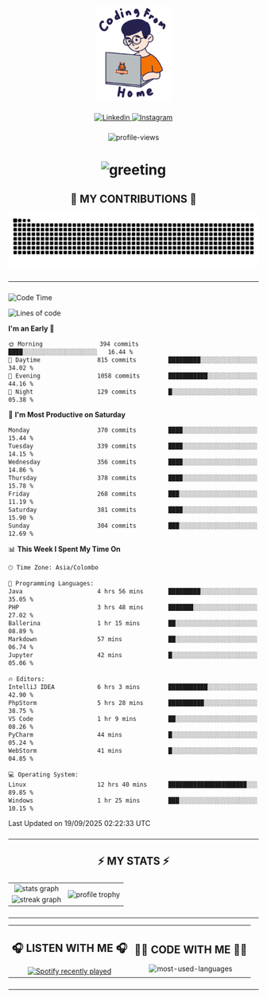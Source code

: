 <div align="center">
    <img width="150" src="./assets/top.gif" alt="top-image"/>
</div>

###    

<div align="center">
    <a href="https://www.linkedin.com/in/nureka-rodrigo/" target="_blank">
        <img src="https://user-images.githubusercontent.com/74038190/235294012-0a55e343-37ad-4b0f-924f-c8431d9d2483.gif" width="50px" alt="Linkedin"/>
    </a>
    <a href="https://www.instagram.com/nureka_rodrigo/" target="_blank">
        <img src="https://user-images.githubusercontent.com/74038190/235294013-a33e5c43-a01c-43f6-b44d-a406d8b4ab75.gif" width="50px"  alt="Instagram"/>
    </a>
</div>

###    

<div align="center">
    <img src="https://komarev.com/ghpvc/?username=nureka-rodrigo&color=blue" alt="profile-views"/>
</div> 

###    

<h1 align="center">
    <img src="https://readme-typing-svg.herokuapp.com/?font=Righteous&size=35&center=true&vCenter=true&width=500&height=70&duration=4000&lines=Hi+There!+👋;+I'm+Nureka+Rodrigo!;" alt="greeting"/>
</h1> 

###

<h2 align="center">🐍 MY CONTRIBUTIONS 🐍</h2>

<div align="center">
    <img alt="snake eating my contributions" src="https://raw.githubusercontent.com/nureka-rodrigo/nureka-rodrigo/output/github-contribution-grid-snake.svg"/>
</div> 

###

<hr/>

###

<!--START_SECTION:waka-->
![Code Time](http://img.shields.io/badge/Code%20Time-1%2C686%20hrs%2011%20mins-blue)

![Lines of code](https://img.shields.io/badge/From%20Hello%20World%20I%27ve%20Written-633.3%20thousand%20lines%20of%20code-blue)

**I'm an Early 🐤** 

```text
🌞 Morning                394 commits         ████░░░░░░░░░░░░░░░░░░░░░   16.44 % 
🌆 Daytime                815 commits         █████████░░░░░░░░░░░░░░░░   34.02 % 
🌃 Evening                1058 commits        ███████████░░░░░░░░░░░░░░   44.16 % 
🌙 Night                  129 commits         █░░░░░░░░░░░░░░░░░░░░░░░░   05.38 % 
```
📅 **I'm Most Productive on Saturday** 

```text
Monday                   370 commits         ████░░░░░░░░░░░░░░░░░░░░░   15.44 % 
Tuesday                  339 commits         ████░░░░░░░░░░░░░░░░░░░░░   14.15 % 
Wednesday                356 commits         ████░░░░░░░░░░░░░░░░░░░░░   14.86 % 
Thursday                 378 commits         ████░░░░░░░░░░░░░░░░░░░░░   15.78 % 
Friday                   268 commits         ███░░░░░░░░░░░░░░░░░░░░░░   11.19 % 
Saturday                 381 commits         ████░░░░░░░░░░░░░░░░░░░░░   15.90 % 
Sunday                   304 commits         ███░░░░░░░░░░░░░░░░░░░░░░   12.69 % 
```


📊 **This Week I Spent My Time On** 

```text
🕑︎ Time Zone: Asia/Colombo

💬 Programming Languages: 
Java                     4 hrs 56 mins       █████████░░░░░░░░░░░░░░░░   35.05 % 
PHP                      3 hrs 48 mins       ███████░░░░░░░░░░░░░░░░░░   27.02 % 
Ballerina                1 hr 15 mins        ██░░░░░░░░░░░░░░░░░░░░░░░   08.89 % 
Markdown                 57 mins             ██░░░░░░░░░░░░░░░░░░░░░░░   06.74 % 
Jupyter                  42 mins             █░░░░░░░░░░░░░░░░░░░░░░░░   05.06 % 

🔥 Editors: 
IntelliJ IDEA            6 hrs 3 mins        ███████████░░░░░░░░░░░░░░   42.90 % 
PhpStorm                 5 hrs 28 mins       ██████████░░░░░░░░░░░░░░░   38.75 % 
VS Code                  1 hr 9 mins         ██░░░░░░░░░░░░░░░░░░░░░░░   08.26 % 
PyCharm                  44 mins             █░░░░░░░░░░░░░░░░░░░░░░░░   05.24 % 
WebStorm                 41 mins             █░░░░░░░░░░░░░░░░░░░░░░░░   04.85 % 

💻 Operating System: 
Linux                    12 hrs 40 mins      ██████████████████████░░░   89.85 % 
Windows                  1 hr 25 mins        ███░░░░░░░░░░░░░░░░░░░░░░   10.15 % 
```


 Last Updated on 19/09/2025 02:22:33 UTC
<!--END_SECTION:waka-->

###

<hr/>

###

<h2 align="center">⚡ MY STATS ⚡</h2>

###    

<div align="center">
    <table>
        <tr>
            <td align="center">
                <img src="https://github-readme-stats.vercel.app/api?username=nureka-rodrigo&show_icons=true&count_private=true&theme=dark" alt="stats graph"/>
            </td>
            <td rowspan="2" align="center">
                <img align="center" src="https://github-profile-trophy.vercel.app/?username=nureka-rodrigo&theme=darkhub&no-bg=true&margin-w=5&margin-h=5&column=3" alt="profile trophy" />
            </td>
        </tr>
        <tr>
            <td align="center">
                <img src="https://streak-stats.demolab.com?user=nureka-rodrigo&theme=dark" alt="streak graph"/>
            </td>
        </tr>
    </table>
</div> 

###

<hr/>

<div align="center">
    <table>
        <tr>
            <td align="center">
                <h2>🎧 LISTEN WITH ME 🎧</h2>
                <a href="https://open.spotify.com/user/zjqfkmbawszam1irs05fwxsls">
                    <img src="https://spotify-recently-played-readme.vercel.app/api?user=zjqfkmbawszam1irs05fwxsls&count=5&unique=true" alt="Spotify recently played"  />
                </a>
            </td>
            <td align="center">
                <h2>👨‍💻 CODE WITH ME 👨‍💻</h2>
                <img src="https://github-readme-stats.vercel.app/api/wakatime?username=@nureka99&theme=dark&compact=True&langs_count=10" alt="most-used-languages"/>
            </td>
        </tr>
    </table>
</div> 

###

<hr/>

